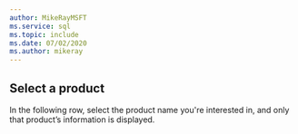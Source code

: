 ```yaml
---
author: MikeRayMSFT
ms.service: sql
ms.topic: include
ms.date: 07/02/2020
ms.author: mikeray
---
```

## Select a product

In the following row, select the product name you're interested in, and only that product’s information is displayed.